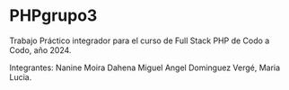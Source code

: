 # PHPgrupo3

Trabajo Práctico integrador para el curso de Full Stack PHP de Codo a Codo, año 2024.

Integrantes:
Nanine Moira Dahena
Miguel Angel Dominguez
Vergé, Maria Lucia.
